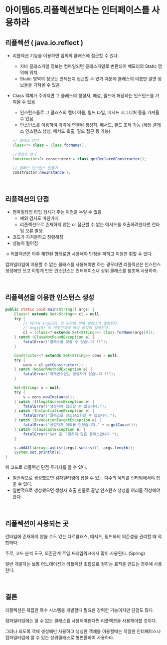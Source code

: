 # 아이템65.리플렉션보다는 인터페이스를 사용하라

## 리플렉션 ( java.io.reflect )

- 리플렉션 기능을 이용하면 임의의 클래스에 접근할 수 있다.
    - 자바 클래스파일 정보는 컴파일되면 클래스파일로 변환되어 메모리의 Static 영역에 위치
    - Static 영역의 정보는 언제든지 접근할 수 있기 때문에 클래스의 이름만 알면 정보들을 가져올 수 있음
- Class 객체가 주어지면 그 클래스의 생성자, 메섣, 필드에 해당하는 인스턴스를 가져올 수 있음
    - 인스턴스들로 그 클래스의 멤버 이름, 필드 타입, 메서드 시그니처 등을 가져올 수 있음
    - 인스턴스를 이용하여 각각에 연결된 생성자, 메서드, 필드 조작 가능 (해당 클래스 인스턴스 생성, 메서드 호출, 필드 접근 등 가능)
    
    ```java
    // 클래스 얻기
    Class<?> class = Class.forName();
    
    //생성자 얻기
    Constructor<?> constructor = class.getDeclaredConstructor();
    
    // 클래스 인스턴스 만들기
    constructor.newInstance();
    ```
    

<br>

## 리플렉션의 단점

- 컴파일타임 타입 검사가 주는 이점을 누릴 수 없음
    - 예외 검사도 마찬가지
    - 리플렉션으로 존재하지 않는 or 접근할 수 없는 메서드를 호출하려한다면 런타임 오류 발생
- 코드가 지저분하고 장황해짐
- 성능이 떨어짐

→ 리플렉션은 아주 제한된 형태로만 사용해야 단점을 피하고 이점만 취할 수 있다. 

컴파일타임에 이용할 수 없는 클래스를 사용해야만 하는 경우라면 리플렉션은 인스턴스 생성에만 쓰고 이렇게 만든 인스턴스는 인터페이스나 상위 클래스를 참조해 사용하자.

<br>

## 리플렉션을 이용한 인스턴스 생성

```java
public static void main(String[] args) {
    Class<? extends Set<String>> cl = null;
    try {
        // 여기서 args[0] 의 인자에 의해 클래스가 결정된다.
        // args[0] 이 무엇인지에 따라 동작이 달라진다.
        cl = (Class<? extends Set<String>>) Class.forName(args[0]);
    } catch (ClassNotFoundException e) {
        fatalError("클래스를 찾을 수 없습니다 !!");
    }

    Constructor<? extends Set<String>> cons = null;
    try {
        cons = cl.getConstructor();
    } catch (NoSuchMethodException e) {
        fatalError("매개변수없는 생성자가 없습니다 !!");
    }

    Set<String> s = null;
    try {
        s = cons.newInstance();
    } catch (IllegalAccessException e) {
        fatalError("생성자에 접근할 수 없습니다.");
    } catch (InstantiationException e) {
        fatalError("클래스를 인스턴스화할 수 없습니다.");
    } catch (InvocationTargetException e) {
        fatalError("생성자가 예외를 던졌습니다." + e.getCause());
    } catch (ClassCastException e) {
        fatalError("Set 을 구현하지 않은 클래스입니다.");
    }

    s.addAll(Arrays.asList(args).subList(1, args.length));
    System.out.println(s);
}
```

위 코드로 리플렉션 단점 두가지를 알 수 있다.

- 일반적으로 생성했으면 컴파일타임에 잡을 수 있는 다수의 예외를 런타임에서야 잡을 수 있다.
- 일반적으로 생성했으면 생성자 호출 한줄로 끝날 인스턴스 생성을 여러줄 작성해야한다.

<br>

## 리플렉션이 사용되는 곳

런타임에 존재하지 않을 수도 있는 다르클래스, 메서드, 필드와의 의존성을 관리할 때 적합하다.

주로, 코드 분석 도구, 의존관계 주입 프레임워크에서 많이 사용된다. (Spring)

일반 개발자는 보통 어노테이션과 리플렉션 조합으로 원하는 로직을 만드는 경우에 사용한다.

<br>

## 결론

리플렉션은 복잡한 특수 시스템을 개발할때 필요한 강력한 기능이지만 단점도 많다.

컴파일타임에는 알 수 없는 클래스를 사용해야한다면 리플렉션을 사용해야할 것이다.

그러나 되도록 객체 생성에만 사용하고 생성한 객체를 이용할때는 적절한 인터페이스나 컴파일타임에 알 수 있는 상위클래스로 형변환하여 사용하라.
